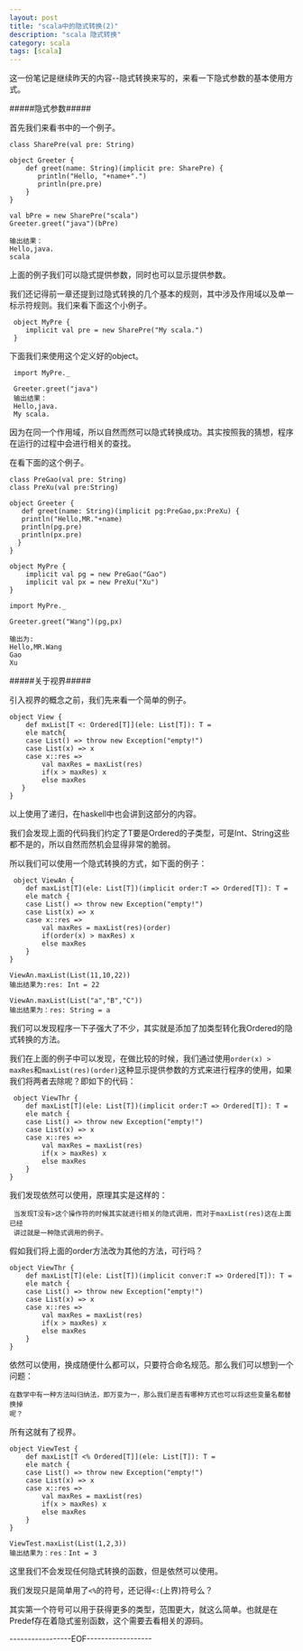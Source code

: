 ```yaml
---
layout: post
title: "scala中的隐式转换(2)"
description: "scala 隐式转换"
category: scala
tags: [scala]
---
```


这一份笔记是继续昨天的内容--隐式转换来写的，来看一下隐式参数的基本使用方式。

#####隐式参数#####

首先我们来看书中的一个例子。

    class SharePre(val pre: String)

    object Greeter {
        def greet(name: String)(implicit pre: SharePre) {
           println("Hello, "+name+".")
           println(pre.pre)
        }
    }

    val bPre = new SharePre("scala")
    Greeter.greet("java")(bPre)

    输出结果：
    Hello,java.
    scala

上面的例子我们可以隐式提供参数，同时也可以显示提供参数。

我们还记得前一章还提到过隐式转换的几个基本的规则，其中涉及作用域以及单一标示符规则。我们来看下面这个小例子。

     object MyPre {
        implicit val pre = new SharePre("My scala.")
     }

下面我们来使用这个定义好的object。

     import MyPre._

     Greeter.greet("java") 
     输出结果：
     Hello,java.
     My scala.

因为在同一个作用域，所以自然而然可以隐式转换成功。其实按照我的猜想，程序在运行的过程中会进行相关的查找。

在看下面的这个例子。

    class PreGao(val pre: String)
    class PreXu(val pre:String)

    object Greeter {
       def greet(name: String)(implicit pg:PreGao,px:PreXu) {
       println("Hello,MR."+name)
       println(pg.pre)
       println(px.pre)
      }
    }

    object MyPre {
        implicit val pg = new PreGao("Gao")
        implicit val px = new PreXu("Xu")  
    }

    import MyPre._
    
    Greeter.greet("Wang")(pg,px)

    输出为:
    Hello,MR.Wang
    Gao
    Xu

#####关于视界#####

引入视界的概念之前，我们先来看一个简单的例子。

    object View {
        def mxList[T <: Ordered[T]](ele: List[T]): T =
        ele match{
        case List() => throw new Exception("empty!")
        case List(x) => x
        case x::res =>
            val maxRes = maxList(res)
            if(x > maxRes) x
            else maxRes
       }
    }

以上使用了递归，在haskell中也会讲到这部分的内容。

我们会发现上面的代码我们约定了T要是Ordered的子类型，可是Int、String这些都不是的，所以自然而然机会显得非常的脆弱。

所以我们可以使用一个隐式转换的方式，如下面的例子：

     object ViewAn {
        def maxList[T](ele: List[T])(implicit order:T => Ordered[T]): T =
        ele match {
        case List() => throw new Exception("empty!")
        case List(x) => x
        case x::res =>
            val maxRes = maxList(res)(order)
            if(order(x) > maxRes) x
            else maxRes
        }
    }

    ViewAn.maxList(List(11,10,22))
    输出结果为:res: Int = 22

    ViewAn.maxList(List("a","B","C"))
    输出结果为：res: String = a

我们可以发现程序一下子强大了不少，其实就是添加了加类型转化我Ordered的隐式转换的方法。

我们在上面的例子中可以发现，在做比较的时候，我们通过使用`order(x) > maxRes`和`maxList(res)(order)`这种显示提供参数的方式来进行程序的使用，如果我们将两者去除呢？即如下的代码：

     object ViewThr {
        def maxList[T](ele: List[T])(implicit order:T => Ordered[T]): T =
        ele match {
        case List() => throw new Exception("empty!")
        case List(x) => x
        case x::res =>
            val maxRes = maxList(res)
            if(x > maxRes) x
            else maxRes
        }
    }

我们发现依然可以使用，原理其实是这样的：

     当发现T没有>这个操作符的时候其实就进行相关的隐式调用，而对于maxList(res)这在上面已经
     讲过就是一种隐式调用的例子。

假如我们将上面的order方法改为其他的方法，可行吗？

    object ViewThr {
        def maxList[T](ele: List[T])(implicit conver:T => Ordered[T]): T =
        ele match {
        case List() => throw new Exception("empty!")
        case List(x) => x
        case x::res =>
            val maxRes = maxList(res)
            if(x > maxRes) x
            else maxRes
        }
    }

依然可以使用，换成随便什么都可以，只要符合命名规范。那么我们可以想到一个问题：

    在数学中有一种方法叫归纳法，即万变为一，那么我们是否有哪种方式也可以将这些变量名都替换掉
    呢？

所有这就有了视界。

    object ViewTest {
        def maxList[T <% Ordered[T]](ele: List[T]): T =
        ele match {
        case List() => throw new Exception("empty!")
        case List(x) => x
        case x::res =>
            val maxRes = maxList(res)
            if(x > maxRes) x
            else maxRes
        }
    }

    ViewTest.maxList(List(1,2,3))
    输出结果为：res：Int = 3

这里我们不会发现任何隐式转换的函数，但是依然可以使用。

我们发现只是简单用了`<%`的符号，还记得`<:`(上界)符号么？

其实第一个符号可以用于获得更多的类型，范围更大，就这么简单。也就是在Predef存在着隐式鉴别函数，这个需要去看相关的源码。

    


    
        



-----------------EOF------------------





















 









    







    


    




    



    
























    



    